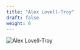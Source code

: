 ```yaml
---
title: "Alex Lovell-Troy"
draft: false
weight: 0
---
```



![Alex Lovell-Troy](/img/portrait_800_2022.jpg)

